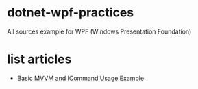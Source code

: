 # dotnet-wpf-practices
All sources example for WPF (Windows Presentation Foundation)

# list articles
* [Basic MVVM and ICommand Usage Example](./MVVM-Pattern-Commands/README.md)